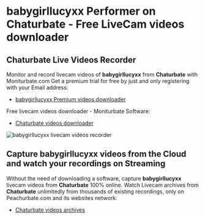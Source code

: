 # babygirllucyxx Performer on Chaturbate - Free LiveCam videos downloader

## Chaturbate Live Videos Recorder

Monitor and record livecam videos of **babygirllucyxx** from **Chaturbate** with Moniturbate.com
Get a premium trial for free by just and only registering with your Email address:
* [babygirllucyxx Premium videos downloader](https://moniturbate.com/request-demo-licence-key.html)

Free livecam videos downloader - Moniturbate Software:
* [Chaturbate videos downloader](https://moniturbate.com/moniturbate-download-software.html)

![babygirllucyxx livecam videos recorder](https://peachurnet.com/templates/moniturbate-software.png)


## Capture babygirllucyxx videos from the Cloud and watch your recordings on Streaming

Without the need of downloading a software, capture **babygirllucyxx** livecam videos from **Chaturbate** 100% online.
Watch Livecam archives from **Chaturbate** unlimitedly from thousands of existing recordings, only on Peachurbate.com and its websites network:
* [Chaturbate videos archives](https://peachurnet.com/)